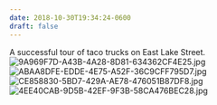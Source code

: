 ```yaml
---
date: 2018-10-30T19:34:24-0600
draft: false
---
```


A successful tour of taco trucks on East Lake Street. ![9A969F7D-A43B-4A28-8D81-634362CF4E25.jpg](http://ianwhitney.micro.blog/uploads/2018/5286d8f467.jpg) ![ABAA8DFE-EDDE-4E75-A52F-36C9CFF795D7.jpg](http://ianwhitney.micro.blog/uploads/2018/508df22a88.jpg) ![CE858830-5BD7-429A-AE78-476051B87DF8.jpg](http://ianwhitney.micro.blog/uploads/2018/fbb8983a8e.jpg) ![4EE40CAB-9D5B-42EF-9F3B-58CA476BEC28.jpg](http://ianwhitney.micro.blog/uploads/2018/b9d61a1141.jpg)

